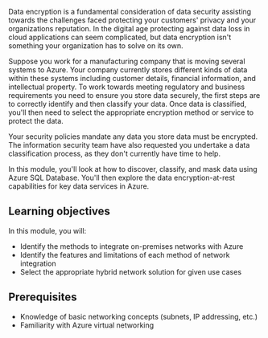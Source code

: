 Data encryption is a fundamental consideration of data security assisting towards the challenges faced protecting your customers' privacy and your organizations reputation. In the digital age protecting against data loss in cloud applications can seem complicated, but data encryption isn't something your organization has to solve on its own.

Suppose you work for a manufacturing company that is moving several systems to Azure. Your company currently stores different kinds of data within these systems including customer details, financial information, and intellectual property. To work towards meeting regulatory and business requirements you need to ensure you store data securely, the first steps are to correctly identify and then classify your data. Once data is classified, you'll then need to select the appropriate encryption method or service to protect the data.

Your security policies mandate any data you store data must be encrypted. The information security team have also requested you undertake a data classification process, as they don't currently have time to help.

In this module, you'll look at how to discover, classify, and mask data using Azure SQL Database. You'll then explore the data encryption-at-rest capabilities for key data services in Azure.

## Learning objectives

In this module, you will:

- Identify the methods to integrate on-premises networks with Azure
- Identify the features and limitations of each method of network integration
- Select the appropriate hybrid network solution for given use cases

## Prerequisites

- Knowledge of basic networking concepts (subnets, IP addressing, etc.)
- Familiarity with Azure virtual networking